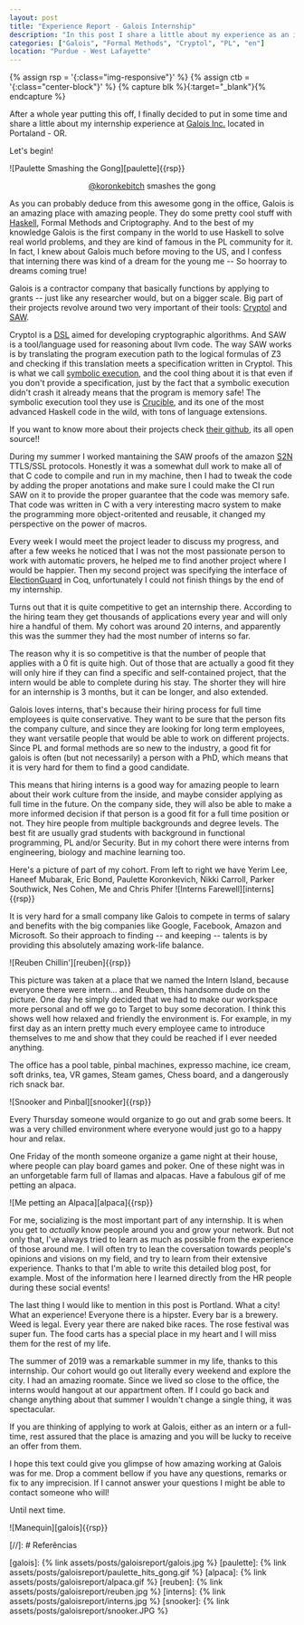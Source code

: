```yaml
---
layout: post
title: "Experience Report - Galois Internship"
description: "In this post I share a little about my experience as an intern at Galois"
categories: ["Galois", "Formal Methods", "Cryptol", "PL", "en"]
location: "Purdue - West Lafayette"
---
```


{% assign rsp = '{:class="img-responsive"}' %}
{% assign ctb = '{:class="center-block"}'   %}
{% capture blk %}{:target="_blank"}{% endcapture %}

After a whole year putting this off, I finally decided to put in some time
and share a little about my internship experience at [Galois
Inc.](https://galois.com/) located in Portaland - OR.

Let's begin!

![Paulette Smashing the Gong][paulette]{{rsp}}
<p style="text-align: center;">
<a href="https://twitter.com/koronkebitch">@koronkebitch</a> smashes the gong
</p>

As you can probably deduce from this awesome gong in the office, Galois
is an amazing place with amazing people.
They do some pretty cool stuff with [Haskell](https://www.haskell.org/), Formal
Methods and Criptography. And to the best of my knowledge Galois is the first
company in the world to use Haskell to solve real world problems, and they
are kind of famous in the PL community for it. In fact, I knew about Galois much
before moving to the US, and I confess that interning there was kind of a dream
for the young me -- So hoorray to dreams coming true!

<!-- I have heard about -->
<!-- them, and one of the big reasons I decided to do a PhD in the US was for this -->
<!-- open possibility of maybe landing in an internship using PL in the industry, -->
<!-- impacting the world very directly. -->

Galois is a contractor company that basically functions by applying to grants --
just like any researcher would, but on a bigger scale. Big part of their projects
revolve around two very important of their tools:
[Cryptol](https://cryptol.net/) and [SAW](https://saw.galois.com/). 

Cryptol is a
[DSL](https://en.wikipedia.org/wiki/Domain-specific_language) aimed for
developing cryptographic algorithms. And SAW is a tool/language used for
reasoning about llvm code. The way SAW works is by translating the program
execution path to the logical formulas of Z3 and checking if this translation
meets a specification written in Cryptol. This is what we call [symbolic
execution](https://en.wikipedia.org/wiki/Symbolic_execution), and the cool thing
about it is that even if you don't provide a specification, just by the fact
that a symbolic execution didn't crash it already means that the program is
memory safe! The symbolic execution tool they use is
[Crucible](https://github.com/GaloisInc/crucible), and its one of the most
advanced Haskell code in the wild, with tons of language extensions.

If you want to know more about their projects check [their
github](https://github.com/GaloisInc/), its all open source!!

During my summer I worked mantaining the SAW proofs of the amazon [S2N](https://github.com/awslabs/s2n)
TTLS/SSL protocols. Honestly it was a somewhat dull work to make all of that C
code to compile and run in my machine, then I had to tweak the code by adding
the proper anotations and make sure I could make the CI run SAW on it to provide
the proper guarantee that the code was memory safe. That code was written in C
with a very interesting macro system to make the programming more
object-oritented and reusable, it changed my perspective on the power of macros.

Every week I would meet the project leader to discuss my progress, and
after a few weeks he noticed that I was not the most passionate person to work with
automatic provers, he helped me to find another project where I would be
happier. Then my second project was specifying the interface of
[ElectionGuard](https://freeandfair.us/electionguard/) in Coq, unfortunately I
could not finish things by the end of my internship.

Turns out that it is quite competitive to get an internship there. According to
the hiring team they get thousands of applications every year and will only hire
a handful of them. My cohort was around 20 interns, and apparently this was the
summer they had the most number of interns so far.

The reason why it is so competitive is that the number of people that applies
with a 0 fit is quite high. Out of those that are actually a good fit they will
only hire if they can find a specific and self-contained project, that the
intern would be able to complete during his stay. 
The shorter they will hire for an internship is 3 months, but it can be longer,
and also extended.

Galois loves interns, that's because their hiring process for full time
employees is quite conservative. They want to be sure that the person fits
the company culture, and since they are looking for long term employees, they
want versatile people that would be able to work on different projects.
Since PL and formal methods are so new to the industry, a good fit for galois is
often (but not necessarily) a person with a PhD, which means that it is very
hard for them to find a good candidate.

This means that hiring interns is a good way for amazing people to learn about
their work culture from the inside, and maybe consider applying as full time in
the future. On the company side, they will also be able to
make a more informed decision if that person is a good fit for a full time
position or not. They hire people from multiple backgrounds and degree levels.
The best fit are usually grad students with background in functional
programming, PL and/or Security. But in my cohort there were interns from
engineering, biology and machine learning too.

Here's a picture of part of my cohort. From left to right we have Yerim Lee,
Haneef Mubarak,
Eric Bond, Paulette Koronkevich, Nikki Carroll, Parker Southwick, Nes Cohen, Me and Chris Phifer 
![Interns Farewell][interns]{{rsp}}


It is very hard for a small company like Galois to compete in terms of salary
and benefits with the big companies like Google, Facebook, Amazon and Microsoft.
So their approach to finding -- and keeping -- talents is by 
providing this absolutely amazing work-life balance.

![Reuben Chillin'][reuben]{{rsp}}

This picture was taken at a place that we named the Intern Island, 
because everyone there were intern... and Reuben, this handsome
dude on the picture. One day he simply decided that we had to make our workspace
more personal and off we go to Target to buy some decoration. I think this shows
well how relaxed and friendly the environment is.
For example, in my first day as an intern pretty much every employee came to
introduce themselves to me
and show that they could be reached if I ever needed anything.

The office has a pool table, pinbal machines, expresso machine, ice cream, soft
drinks, tea,
VR games, Steam games, Chess board, and a dangerously rich snack bar.

![Snooker and Pinbal][snooker]{{rsp}}

Every Thursday someone would organize to go out and grab some beers. It was a
very chilled environment where everyone would just go to a happy hour and relax.

One Friday of the month someone organize a game night at their house, where
people can play board games and poker. One of these night was in an
unforgetable farm full of llamas and alpacas. Have a fabulous gif of me
petting an alpaca.

![Me petting an Alpaca][alpaca]{{rsp}}

For me, socializing is the most important part of any internship. It is
when you get to _actually_ know people around you and grow your network. But not
only that, I've always tried to learn as much as possible from the experience of
those around me. I will often try to lean the coversation towards people's
opinions and visions on my field, and try to learn from their extensive
experience. Thanks to that I'm able to write this detailed blog post, for
example. Most of the information here I learned directly from the
HR people during these social events!

The last thing I would like to mention in this post is Portland. What a city!
What an experience! Everyone there is a hipster. Every bar is a brewery. Weed is
legal. Every year there are naked bike races. The rose festival was super fun.
The food carts has a special place in my heart and I will miss them for the rest
of my life.

The summer of 2019 was a remarkable summer in my life, thanks to this
internship. Our cohort would go out literally every weekend and explore the city. I had an
amazing roomate. Since we lived so close to the office, the interns would
hangout at our appartment often. If I could go back and change anything about
that summer I wouldn't change a single thing, it was spectacular.

If you are thinking of applying to work at Galois, either as an intern or a
full-time, rest assured that the place is amazing and you will be lucky to
receive an offer from them.

I hope this text could give you glimpse of how amazing working at Galois was
for me. Drop a comment bellow if you have any
questions, remarks or fix to any imprecision. If I cannot answer your questions
I might be able to contact someone who will!

Until next time.

![Manequin][galois]{{rsp}}

[//]: # Referências

[galois]: {% link assets/posts/galoisreport/galois.jpg %}
[paulette]: {% link assets/posts/galoisreport/paulette_hits_gong.gif %}
[alpaca]: {% link assets/posts/galoisreport/alpaca.gif %}
[reuben]: {% link assets/posts/galoisreport/reuben.jpg %}
[interns]: {% link assets/posts/galoisreport/interns.jpg %}
[snooker]: {% link assets/posts/galoisreport/snooker.JPG %}
